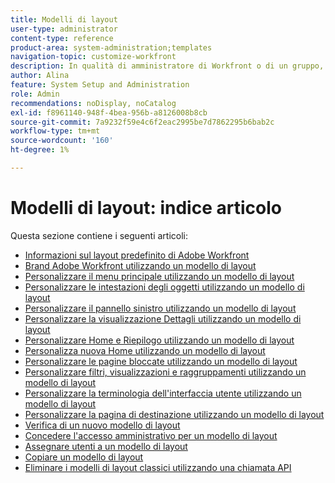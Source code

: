```yaml
---
title: Modelli di layout
user-type: administrator
content-type: reference
product-area: system-administration;templates
navigation-topic: customize-workfront
description: In qualità di amministratore di Workfront o di un gruppo, puoi creare e modificare modelli di layout per personalizzare gli elementi dell’interfaccia di Workfront per i tuoi utenti.
author: Alina
feature: System Setup and Administration
role: Admin
recommendations: noDisplay, noCatalog
exl-id: f8961140-948f-4bea-956b-a8126008b8cb
source-git-commit: 7a9232f59e4c6f2eac2995be7d7862295b6bab2c
workflow-type: tm+mt
source-wordcount: '160'
ht-degree: 1%

---
```


# Modelli di layout: indice articolo

<!-- Audited: 2/2024 -->

Questa sezione contiene i seguenti articoli:

* [Informazioni sul layout predefinito di Adobe Workfront](../../../administration-and-setup/customize-workfront/use-layout-templates/about-the-default-wf-layout.md)
* [Brand Adobe Workfront utilizzando un modello di layout](../../../administration-and-setup/customize-workfront/use-layout-templates/brand-wf-using-a-layout-template.md)
* [Personalizzare il menu principale utilizzando un modello di layout](../../../administration-and-setup/customize-workfront/use-layout-templates/customize-main-menu.md)
* [Personalizzare le intestazioni degli oggetti utilizzando un modello di layout](../../customize-workfront/use-layout-templates/customize-object-headers.md)
* [Personalizzare il pannello sinistro utilizzando un modello di layout](../../../administration-and-setup/customize-workfront/use-layout-templates/customize-left-panel.md)
* [Personalizzare la visualizzazione Dettagli utilizzando un modello di layout](../../../administration-and-setup/customize-workfront/use-layout-templates/customize-details-view-layout-template.md)
* [Personalizzare Home e Riepilogo utilizzando un modello di layout](../../../administration-and-setup/customize-workfront/use-layout-templates/customize-home-summary-layout-template.md)
* [Personalizza nuova Home utilizzando un modello di layout](../../../administration-and-setup/customize-workfront/use-layout-templates/customize-new-home-layout-template.md)
* [Personalizzare le pagine bloccate utilizzando un modello di layout](../../../administration-and-setup/customize-workfront/use-layout-templates/customize-pinned-pages.md)
* [Personalizzare filtri, visualizzazioni e raggruppamenti utilizzando un modello di layout](../../../administration-and-setup/customize-workfront/use-layout-templates/customize-fvg-list-controls-layout-template.md)
* [Personalizzare la terminologia dell&#39;interfaccia utente utilizzando un modello di layout](../../../administration-and-setup/customize-workfront/use-layout-templates/customize-terminology.md)
* [Personalizzare la pagina di destinazione utilizzando un modello di layout](../../../administration-and-setup/customize-workfront/use-layout-templates/customize-landing-page.md)
* [Verifica di un nuovo modello di layout](../../../administration-and-setup/customize-workfront/use-layout-templates/test-a-layout-template.md)
* [Concedere l&#39;accesso amministrativo per un modello di layout](../../../administration-and-setup/customize-workfront/use-layout-templates/grant-admin-access-layout-template.md)
* [Assegnare utenti a un modello di layout](../../../administration-and-setup/customize-workfront/use-layout-templates/assign-users-to-layout-template.md)
* [Copiare un modello di layout](../../../administration-and-setup/customize-workfront/use-layout-templates/copy-a-layout-template.md)
* [Eliminare i modelli di layout classici utilizzando una chiamata API](../../../administration-and-setup/customize-workfront/use-layout-templates/delete-classic-layout-templates.md)
